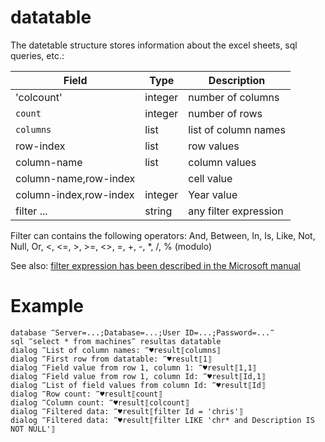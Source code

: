 ﻿# datatable

The datetable structure stores information about the excel sheets, sql queries, etc.:

| Field                         | Type    | Description           |
| ----------------------------- | ------- | --------------------- |
| 'colcount'                    | integer | number of columns     |
| `count`                       | integer | number of rows        |
| `columns`                     | list    | list of column names  |
| row-index                     | list    | row values            |
| column-name                   | list    | column values         |
| column-name,row-index         |         | cell value            |
| column-index,row-index        | integer | Year value            |
| filter ...                    | string  | any filter expression |

Filter can contains the following operators: And, Between, In, Is, Like, Not, Null, Or, <, <=, >, >=, <>, =, +, -, *, /, % (modulo)

See also: [filter expression has been described in the Microsoft manual](https://docs.microsoft.com/en-us/dotnet/api/system.data.datacolumn.expression?view=netcore-3.1#System_Data_DataColumn_Expression)

# Example

```G1ANT
database ‴Server=...;Database=...;User ID=...;Password=...‴
sql ‴select * from machines‴ resultas datatable
dialog ‴List of column names: ‴♥result⟦columns⟧
dialog ‴First row from datatable: ‴♥result⟦1⟧
dialog ‴Field value from row 1, column 1: ‴♥result⟦1,1⟧
dialog ‴Field value from row 1, column Id: ‴♥result⟦Id,1⟧
dialog ‴List of field values from column Id: ‴♥result⟦Id⟧
dialog ‴Row count: ‴♥result⟦count⟧
dialog ‴Column count: ‴♥result⟦colcount⟧
dialog ‴Filtered data: ‴♥result⟦filter Id = 'chris'⟧
dialog ‴Filtered data: ‴♥result⟦filter LIKE 'chr* and Description IS NOT NULL'⟧
```